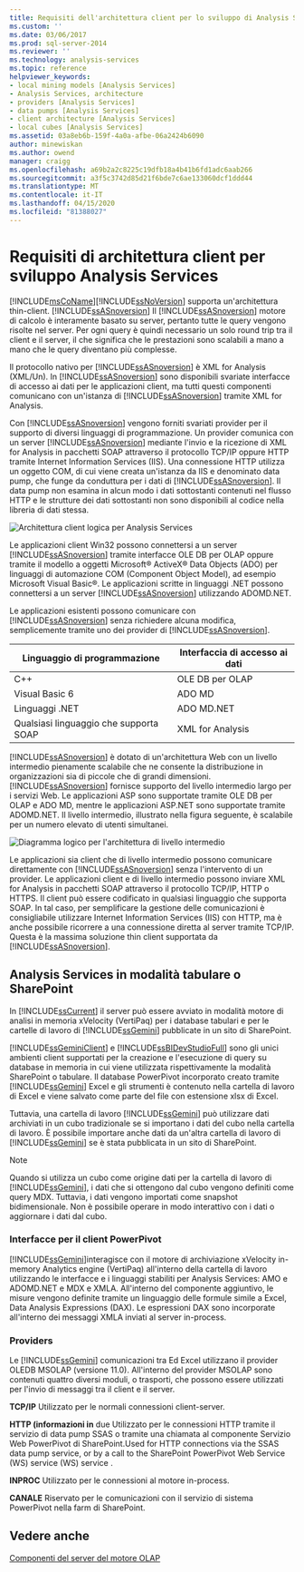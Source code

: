```yaml
---
title: Requisiti dell'architettura client per lo sviluppo di Analysis Services Documenti Microsoft
ms.custom: ''
ms.date: 03/06/2017
ms.prod: sql-server-2014
ms.reviewer: ''
ms.technology: analysis-services
ms.topic: reference
helpviewer_keywords:
- local mining models [Analysis Services]
- Analysis Services, architecture
- providers [Analysis Services]
- data pumps [Analysis Services]
- client architecture [Analysis Services]
- local cubes [Analysis Services]
ms.assetid: 03a8eb6b-159f-4a0a-afbe-06a2424b6090
author: minewiskan
ms.author: owend
manager: craigg
ms.openlocfilehash: a69b2a2c8225c19dfb18a4b41b6fd1adc6aab266
ms.sourcegitcommit: a3f5c3742d85d21f6bde7c6ae133060dcf1ddd44
ms.translationtype: MT
ms.contentlocale: it-IT
ms.lasthandoff: 04/15/2020
ms.locfileid: "81388027"
---
```

# <a name="client-architecture-requirements-for-analysis-services-development"></a>Requisiti di architettura client per sviluppo Analysis Services
  [!INCLUDE[msCoName](../../../includes/msconame-md.md)][!INCLUDE[ssNoVersion](../../../includes/ssnoversion-md.md)] supporta un'architettura thin-client. [!INCLUDE[ssASnoversion](../../../includes/ssasnoversion-md.md)] Il [!INCLUDE[ssASnoversion](../../../includes/ssasnoversion-md.md)] motore di calcolo è interamente basato su server, pertanto tutte le query vengono risolte nel server. Per ogni query è quindi necessario un solo round trip tra il client e il server, il che significa che le prestazioni sono scalabili a mano a mano che le query diventano più complesse.

 Il protocollo nativo per [!INCLUDE[ssASnoversion](../../../includes/ssasnoversion-md.md)] è XML for Analysis (XML/Un). In [!INCLUDE[ssASnoversion](../../../includes/ssasnoversion-md.md)] sono disponibili svariate interfacce di accesso ai dati per le applicazioni client, ma tutti questi componenti comunicano con un'istanza di [!INCLUDE[ssASnoversion](../../../includes/ssasnoversion-md.md)] tramite XML for Analysis.

 Con [!INCLUDE[ssASnoversion](../../../includes/ssasnoversion-md.md)] vengono forniti svariati provider per il supporto di diversi linguaggi di programmazione. Un provider comunica con un server [!INCLUDE[ssASnoversion](../../../includes/ssasnoversion-md.md)] mediante l'invio e la ricezione di XML for Analysis in pacchetti SOAP attraverso il protocollo TCP/IP oppure HTTP tramite Internet Information Services (IIS). Una connessione HTTP utilizza un oggetto COM, di cui viene creata un'istanza da IIS e denominato data pump, che funge da conduttura per i dati di [!INCLUDE[ssASnoversion](../../../includes/ssasnoversion-md.md)]. Il data pump non esamina in alcun modo i dati sottostanti contenuti nel flusso HTTP e le strutture dei dati sottostanti non sono disponibili al codice nella libreria di dati stessa.

 ![Architettura client logica per Analysis Services](../../../analysis-services/dev-guide/media/as-clientarch9.gif "Architettura client logica per Analysis Services")

 Le applicazioni client Win32 possono connettersi a un server [!INCLUDE[ssASnoversion](../../../includes/ssasnoversion-md.md)] tramite interfacce OLE DB per OLAP oppure tramite il modello a oggetti Microsoft® ActiveX® Data Objects (ADO) per linguaggi di automazione COM (Component Object Model), ad esempio Microsoft Visual Basic®. Le applicazioni scritte in linguaggi .NET possono connettersi a un server [!INCLUDE[ssASnoversion](../../../includes/ssasnoversion-md.md)] utilizzando ADOMD.NET.

 Le applicazioni esistenti possono comunicare con [!INCLUDE[ssASnoversion](../../../includes/ssasnoversion-md.md)] senza richiedere alcuna modifica, semplicemente tramite uno dei provider di [!INCLUDE[ssASnoversion](../../../includes/ssasnoversion-md.md)].

|Linguaggio di programmazione|Interfaccia di accesso ai dati|
|--------------------------|---------------------------|
|C++|OLE DB per OLAP|
|Visual Basic 6|ADO MD|
|Linguaggi .NET|ADO MD.NET|
|Qualsiasi linguaggio che supporta SOAP|XML for Analysis|

 [!INCLUDE[ssASnoversion](../../../includes/ssasnoversion-md.md)] è dotato di un'architettura Web con un livello intermedio pienamente scalabile che ne consente la distribuzione in organizzazioni sia di piccole che di grandi dimensioni. [!INCLUDE[ssASnoversion](../../../includes/ssasnoversion-md.md)] fornisce supporto del livello intermedio largo per i servizi Web. Le applicazioni ASP sono supportate tramite OLE DB per OLAP e ADO MD, mentre le applicazioni ASP.NET sono supportate tramite ADOMD.NET. Il livello intermedio, illustrato nella figura seguente, è scalabile per un numero elevato di utenti simultanei.

 ![Diagramma logico per l'architettura di livello intermedio](../../../analysis-services/dev-guide/media/as-midtierarch9.gif "Diagramma logico per l'architettura di livello intermedio")

 Le applicazioni sia client che di livello intermedio possono comunicare direttamente con [!INCLUDE[ssASnoversion](../../../includes/ssasnoversion-md.md)] senza l'intervento di un provider. Le applicazioni client e di livello intermedio possono inviare XML for Analysis in pacchetti SOAP attraverso il protocollo TCP/IP, HTTP o HTTPS. Il client può essere codificato in qualsiasi linguaggio che supporta SOAP. In tal caso, per semplificare la gestione delle comunicazioni è consigliabile utilizzare Internet Information Services (IIS) con HTTP, ma è anche possibile ricorrere a una connessione diretta al server tramite TCP/IP. Questa è la massima soluzione thin client supportata da [!INCLUDE[ssASnoversion](../../../includes/ssasnoversion-md.md)].

## <a name="analysis-services-in-tabular-or-sharepoint-mode"></a>Analysis Services in modalità tabulare o SharePoint
 In [!INCLUDE[ssCurrent](../../../includes/sscurrent-md.md)] il server può essere avviato in modalità motore di analisi in memoria xVelocity (VertiPaq) per i database tabulari e per le cartelle di lavoro di [!INCLUDE[ssGemini](../../../includes/ssgemini-md.md)] pubblicate in un sito di SharePoint.

 [!INCLUDE[ssGeminiClient](../../../includes/ssgeminiclient-md.md)] e [!INCLUDE[ssBIDevStudioFull](../../../includes/ssbidevstudiofull-md.md)] sono gli unici ambienti client supportati per la creazione e l'esecuzione di query su database in memoria in cui viene utilizzata rispettivamente la modalità SharePoint o tabulare. Il database PowerPivot incorporato creato tramite [!INCLUDE[ssGemini](../../../includes/ssgemini-md.md)] Excel e gli strumenti è contenuto nella cartella di lavoro di Excel e viene salvato come parte del file con estensione xlsx di Excel.

 Tuttavia, una cartella di lavoro [!INCLUDE[ssGemini](../../../includes/ssgemini-md.md)] può utilizzare dati archiviati in un cubo tradizionale se si importano i dati del cubo nella cartella di lavoro. È possibile importare anche dati da un'altra cartella di lavoro di [!INCLUDE[ssGemini](../../../includes/ssgemini-md.md)] se è stata pubblicata in un sito di SharePoint.

> [!NOTE]
>  Quando si utilizza un cubo come origine dati per la cartella di lavoro di [!INCLUDE[ssGemini](../../../includes/ssgemini-md.md)], i dati che si ottengono dal cubo vengono definiti come query MDX. Tuttavia, i dati vengono importati come snapshot bidimensionale. Non è possibile operare in modo interattivo con i dati o aggiornare i dati dal cubo.

### <a name="interfaces-for-powerpivot-client"></a>Interfacce per il client PowerPivot
 [!INCLUDE[ssGemini](../../../includes/ssgemini-md.md)]interagisce con il motore di archiviazione xVelocity in-memory Analytics engine (VertiPaq) all'interno della cartella di lavoro utilizzando le interfacce e i linguaggi stabiliti per Analysis Services: AMO e ADOMD.NET e MDX e XMLA. All'interno del componente aggiuntivo, le misure vengono definite tramite un linguaggio delle formule simile a Excel, Data Analysis Expressions (DAX). Le espressioni DAX sono incorporate all'interno dei messaggi XMLA inviati al server in-process.

### <a name="providers"></a>Providers
 Le [!INCLUDE[ssGemini](../../../includes/ssgemini-md.md)] comunicazioni tra Ed Excel utilizzano il provider OLEDB MSOLAP (versione 11.0). All'interno del provider MSOLAP sono contenuti quattro diversi moduli, o trasporti, che possono essere utilizzati per l'invio di messaggi tra il client e il server.

 **TCP/IP** Utilizzato per le normali connessioni client-server.

 **HTTP (informazioni in** due Utilizzato per le connessioni HTTP tramite il servizio di data pump SSAS o tramite una chiamata al componente Servizio Web PowerPivot di SharePoint.Used for HTTP connections via the SSAS data pump service, or by a call to the SharePoint PowerPivot Web Service (WS) service (WS) service .

 **INPROC** Utilizzato per le connessioni al motore in-process.

 **CANALE** Riservato per le comunicazioni con il servizio di sistema PowerPivot nella farm di SharePoint.

## <a name="see-also"></a>Vedere anche
 [Componenti del server del motore OLAP](olap-engine-server-components.md)


